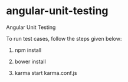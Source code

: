 # angular-unit-testing
Angular Unit Testing

To run test cases, follow the steps given below:

1. npm install

2. bower install

3. karma start karma.conf.js
